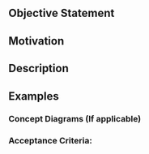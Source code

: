 ## Objective Statement

## Motivation
<!--- Why are we wanting to work on this? What need triggered this idea/concept? --->

## Description
<!--- Describe your steps in detail -->

## Examples
<!--- Some examples of what is needed -->

### Concept Diagrams (If applicable)
<!--- If applicable, conceptual diagram of what is desired -->

### Acceptance Criteria:
<!--- List of criteria for acceptance from project owner/stakeholders -->

